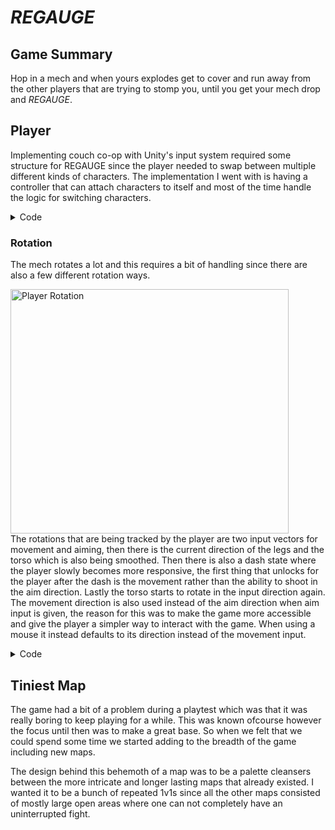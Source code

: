 # *REGAUGE*
## Game Summary
Hop in a mech and when yours explodes get to cover and run away from the other players that are trying to stomp you, until you get your mech drop and *REGAUGE*.

## Player
 Implementing couch co-op with Unity's input system required some structure for REGAUGE since the player needed to swap between multiple different kinds of characters. The implementation I went with is having a controller that can attach characters to itself and most of the time handle the logic for switching characters.

  <Details>
 <summary> Code </summary>

```cs
using UnityEngine;
using UnityEngine.InputSystem;

public class PlayerCharacterBase : MonoBehaviour
{
    public GunScript gun;
    public SetRotationTo aimer;
    [HideInInspector] public PlayerController playerController;
    [HideInInspector] public PlayerMovement playerMovement;
    [HideInInspector] public Mouse mouse;
    
    public float deadzone = 0.25f;

    public bool fireDown { get; private set; }
    bool dashDown;
    bool ActionDown;

    public virtual void Awake()
    {
        playerMovement = GetComponent<PlayerMovement>();
        playerMovement.playerCharacter = this;
        deadzone = PlayerPrefs.GetFloat(Settings.deadZoneKey);
    }

    public virtual void Start() { }

    public void FireInternalPressed(InputAction.CallbackContext context)
    {
        fireDown = true;
        FirePressed();
    }
    public void FireInternalReleased(InputAction.CallbackContext context)
    {
        fireDown = false;
        FireReleased();
    }

    public virtual void FirePressed() { }
    public virtual void FireHeld() { }
    public virtual void FireReleased() { }


    public void DashInternalPressed(InputAction.CallbackContext context)
    {
        dashDown = true;
        DashPressed();
    }
    public void DashInternalReleased(InputAction.CallbackContext context)
    {
        dashDown = false;
        DashReleased();
    }

    public virtual void DashPressed() { }
    public virtual void DashHeld() { }
    public virtual void DashReleased() { }

    public virtual void SouthPressed(InputAction.CallbackContext context) { }
    public virtual void SouthReleased(InputAction.CallbackContext context) { }

    public virtual void EastPressed(InputAction.CallbackContext context) { }
    public virtual void EastReleased(InputAction.CallbackContext context) { }

    public virtual void NorthPressed(InputAction.CallbackContext context) { }
    public virtual void NorthReleased(InputAction.CallbackContext context) { }

    public virtual void WestPressed(InputAction.CallbackContext context) { }
    public virtual void WestReleased(InputAction.CallbackContext context) { }


    public virtual void Move(Vector2 input, Vector2 aim, Vector2 mouse) { playerMovement.Move(input, aim, mouse); }
    public virtual void Rotate(Vector2 input, Vector2 input2, Vector2 mouse) { }

    public virtual void OnDisconnect()
    {
        playerController = null;
        Destroy(playerMovement);
    }

    public void Update()
    {
        if (fireDown) { FireHeld(); }
        if (dashDown) { DashHeld(); }
    }

    private void OnDisable()
    {
        if (playerController && playerController.playerCharacter == this) { playerController.RemovePlayerCharacter(); }
    }

    public virtual void DestroyCharacter() { }
}

```

 </Details>

 ### Rotation
The mech rotates a lot and this requires a bit of handling since there are also a few different rotation ways.

 <img width="445" height="391" alt="Player Rotation" src="https://github.com/user-attachments/assets/5f0c118a-b8a4-4c9c-b874-cf5a3905d30a" /> <br/>
The rotations that are being tracked by the player are two input vectors for movement and aiming, then there is the current direction of the legs and the torso which is also being smoothed. Then there is also a dash state where the player slowly becomes more responsive, the first thing that unlocks for the player after the dash is the movement rather than the ability to shoot in the aim direction. Lastly the torso starts to rotate in the input direction again. The movement direction is also used instead of the aim direction when aim input is given, the reason for this was to make the game more accessible and give the player a simpler way to interact with the game. When using a mouse it instead defaults to its direction instead of the movement input. 


 <Details>
 <summary> Code </summary>

```cs
using System.Collections;
using UnityEngine;

public class PlayerTorsoRotation : MonoBehaviour
{
    [HideInInspector] public PlayerCharacterBase playerCharacter;
    [HideInInspector] public PlayerMovement playerMovement;
    Animator animator;

    [SerializeField, Tooltip("x = 0 when trying to look backwards. x = 1 when trying to look forward")] AnimationCurve turnCurve;
    [SerializeField] float turnSpeed;
    [SerializeField] float timeForRotationVisuals;
    [SerializeField] AnimationClip rotationAnim;

    [HideInInspector] public Vector3 aimDirection = Vector3.back;
    Vector3 currentLookDirection = Vector3.back;

    private void Awake()
    {
        animator = GetComponentInChildren<Animator>();
        aimDirection = Vector3.back;
    }

    public void Startup(float time = 0)
    {
        StopAllCoroutines();
        StartCoroutine(StaggeredRotation(time));
    }

    public void SnapRotation() { currentLookDirection = aimDirection; }

    public void Rotate(Vector2 input, Vector2 input2, Vector2 mouse)
    {
        Vector2 target = input;
        if (input == Vector2.zero)
        {
            if (playerCharacter.mouse != null) { target = mouse; }
            else { target = input2; }
        }
        if (target != Vector2.zero && target.sqrMagnitude > Mathf.Pow(playerCharacter.deadzone, 2))
        {
            aimDirection = new Vector3(target.x, 0, target.y);

            float dotProduct = Vector3.Dot(new Vector3(target.x, 0, target.y), new Vector3(currentLookDirection.x, 0, currentLookDirection.y));
            dotProduct = (dotProduct + 1) / 2;
            currentLookDirection = Vector3.Slerp(currentLookDirection, new Vector3(target.x, 0, target.y), turnCurve.Evaluate(dotProduct) * turnSpeed * Time.deltaTime);
        }
    }

    IEnumerator StaggeredRotation(float time)
    {
        yield return new WaitForSeconds(time);
        while (true)
        {
            SetRotation();
            yield return new WaitForEndOfFrame();
        }
    }

    public void SetRotation()
    {
        Vector3 relativeLookDirection;
        if (playerMovement.inOverrideAnim)
        {
            relativeLookDirection = Vector3.forward;
        }
        else
        {
            relativeLookDirection = playerMovement.meshRoot.InverseTransformVector(currentLookDirection);
        }
        Debug.DrawLine(transform.position + Vector3.up * 2, transform.position + relativeLookDirection + Vector3.up * 2, Color.magenta, Time.deltaTime);

        animator.Play(rotationAnim.name, animator.GetLayerIndex("RotateBody"), ((Mathf.Atan2(relativeLookDirection.x, -relativeLookDirection.z) / Mathf.PI) + 1) / 2);
    }
}

```

 </Details>

 ## Tiniest Map
 The game had a bit of a problem during a playtest which was that it was really boring to keep playing for a while. This was known ofcourse however the focus until then was to make a great base. So when we felt that we could spend some time we started adding to the breadth of the game including new maps.


The design behind this behemoth of a map was to be a palette cleansers between the more intricate and longer lasting maps that already existed. I wanted it to be a bunch of repeated 1v1s since all the other maps consisted of mostly large open areas where one can not completely have an uninterrupted fight.






